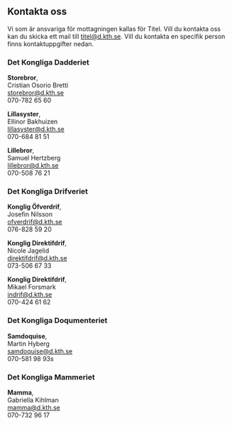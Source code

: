 ## Kontakta oss

Vi som är ansvariga för mottagningen kallas för Titel. Vill du kontakta oss kan du skicka ett mail till [titel@d.kth.se](mailto:titel@d.kth.se). Vill du kontakta en specifik person finns kontaktuppgifter nedan.


### Det Kongliga Dadderiet 
**Storebror**, <br />
Cristian Osorio Bretti<br />
[storebror@d.kth.se](mailto:storebror@d.kth.se)<br />
070-782 65 60

**Lillasyster**, <br />
Ellinor Bakhuizen<br />
[lillasyster@d.kth.se](mailto:lillasyster@d.kth.se)<br />
070-684 81 51

**Lillebror**, <br />
Samuel Hertzberg<br />
[lillebror@d.kth.se](mailto:lillebror@d.kth.se)<br />
070-508 76 21 

### Det Kongliga Drifveriet
**Konglig Öfverdrif**, <br />
Josefin Nilsson<br />
[ofverdrif@d.kth.se](mailto:ofverdrif@d.kth.se)<br />
076-828 59 20

**Konglig Direktifdrif**, <br />
Nicole Jagelid <br />
[direktifdrif@d.kth.se](mailto:direktifdrif@d.kth.se)<br />
073-506 67 33

**Konglig Direktifdrif**, <br />
Mikael Forsmark<br />
[indrif@d.kth.se](mailto:indrif@d.kth.se)<br />
070-424 61 62 

### Det Kongliga Doqumenteriet
**Samdoquise**, <br />
Martin Hyberg<br />
[samdoquise@d.kth.se](mailto:samdoquise@d.kth.se)<br />
070-581 98 93s

### Det Kongliga Mammeriet
**Mamma**, <br />
Gabriella Kihlman<br />
[mamma@d.kth.se](mailto:mamma@d.kth.se)<br />
070-732 96 17 


